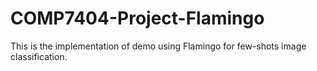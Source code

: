 # COMP7404-Project-Flamingo

This is the implementation of demo using Flamingo for few-shots image classification.

